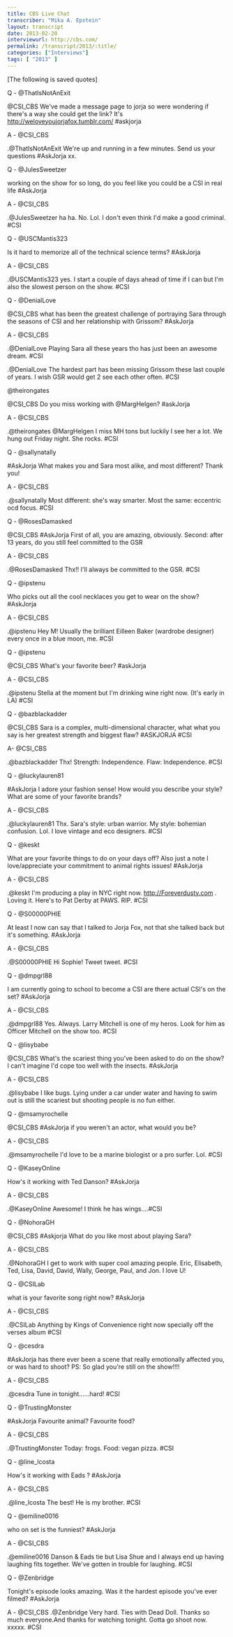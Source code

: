 ```yaml
---
title: CBS Live Chat
transcriber: "Mika A. Epstein"
layout: transcript
date: 2013-02-20
interviewurl: http://cbs.com/
permalink: /transcript/2013/:title/
categories: ["Interviews"]
tags: [ "2013" ]
---
```


[The following is saved quotes]

Q - @ThatIsNotAnExit

@CSI_CBS We've made a message page to jorja so were wondering if there's a way she could get the link? It's http://weloveyoujorjafox.tumblr.com/ #askjorja

A - @CSI_CBS

.@ThatIsNotAnExit We're up and running in a few minutes. Send us your questions #AskJorja xx.

Q - @JulesSweetzer

working on the show for so long, do you feel like you could be a CSI in real life #AskJorja

A - @CSI_CBS

.@JulesSweetzer ha ha. No. Lol. I don't even think I'd make a good criminal. #CSI

Q - @USCMantis323

Is it hard to memorize all of the technical science terms? #AskJorja

A - @CSI_CBS

.@USCMantis323 yes. I start a couple of days ahead of time if I can but I'm also the slowest person on the show. #CSI

Q - @DenialLove

@CSI_CBS what has been the greatest challenge of portraying Sara through the seasons of CSI and her relationship with Grissom? #AskJorja

A - @CSI_CBS

.@DenialLove Playing Sara all these years tho has just been an awesome dream. #CSI

.@DenialLove The hardest part has been missing Grissom these last couple of years. I wish GSR would get 2 see each other often. #CSI

@theirongates

@CSI_CBS Do you miss working with @MargHelgen? #askJorja

A - @CSI_CBS

.@theirongates @MargHelgen I miss MH tons but luckily I see her a lot. We hung out Friday night. She rocks. #CSI

Q - @sallynatally

\#AskJorja What makes you and Sara most alike, and most different? Thank you!

A - @CSI_CBS

.@sallynatally Most different: she's way smarter. Most the same: eccentric ocd focus. #CSI

Q - @RosesDamasked

@CSI_CBS #AskJorja First of all, you are amazing, obviously. Second: after 13 years, do you still feel committed to the GSR

A - @CSI_CBS

.@RosesDamasked Thx!! I'll always be committed to the GSR. #CSI

Q - @ipstenu

Who picks out all the cool necklaces you get to wear on the show? #AskJorja

A - @CSI_CBS

.@ipstenu Hey M! Usually the brilliant Eilleen Baker (wardrobe designer) every once in a blue moon, me. #CSI

Q - @ipstenu

@CSI_CBS What's your favorite beer? #askJorja

A - @CSI_CBS

.@ipstenu Stella at the moment but I'm drinking wine right now. (It's early in LA) #CSI

Q - @bazblackadder

@CSI_CBS Sara is a complex, multi-dimensional character, what what you say is her greatest strength and biggest flaw? #ASKJORJA #CSI

A- @CSI_CBS

.@bazblackadder Thx! Strength: Independence. Flaw: Independence. #CSI

Q - @luckylauren81

\#AskJorja I adore your fashion sense! How would you describe your style? What are some of your favorite brands?

A - @CSI_CBS

.@luckylauren81 Thx. Sara's style: urban warrior. My style: bohemian confusion. Lol. I love vintage and eco designers. #CSI

Q - @keskt

What are your favorite things to do on your days off? Also just a note I love/appreciate your commitment to animal rights issues! #AskJorja

A - @CSI_CBS

.@keskt I'm producing a play in NYC right now. http://Foreverdusty.com . Loving it. Here's to Pat Derby at PAWS. RIP. #CSI

Q - @S00000PHIE

At least I now can say that I talked to Jorja Fox, not that she talked back but it's something. #AskJorja

A - @CSI_CBS

.@S00000PHIE Hi Sophie! Tweet tweet. #CSI

Q - @dmpgrl88

I am currently going to school to become a CSI are there actual CSI's on the set? #AskJorja

A - @CSI_CBS

.@dmpgrl88 Yes. Always. Larry Mitchell is one of my heros. Look for him as Officer Mitchell on the show too. #CSI

Q - @lisybabe

@CSI_CBS What's the scariest thing you've been asked to do on the show? I can't imagine I'd cope too well with the insects. #AskJorja

A - @CSI_CBS

.@lisybabe I like bugs. Lying under a car under water and having to swim out is still the scariest but shooting people is no fun either.

Q - @msamyrochelle

@CSI_CBS #AskJorja if you weren't an actor, what would you be?

A - @CSI_CBS

.@msamyrochelle I'd love to be a marine biologist or a pro surfer. Lol. #CSI

Q - @KaseyOnline

How's it working with Ted Danson? #AskJorja

A - @CSI_CBS

.@KaseyOnline Awesome! I think he has wings....#CSI

Q - @NohoraGH

@CSI_CBS #Askjorja What do you like most about playing Sara?

A - @CSI_CBS

.@NohoraGH I get to work with super cool amazing people. Eric, Elisabeth, Ted, Lisa, David, David, Wally, George, Paul, and Jon. I love U!

Q - @CSILab

what is your favorite song right now? #AskJorja

A - @CSI_CBS

.@CSILab Anything by Kings of Convenience right now specially off the verses album #CSI

Q - @cesdra

\#AskJorja has there ever been a scene that really emotionally affected you, or was hard to shoot? PS: So glad you're still on the show!!!!

A - @CSI_CBS

.@cesdra Tune in tonight......hard! #CSI

Q - @TrustingMonster

\#AskJorja Favourite animal? Favourite food?

A - @CSI_CBS

.@TrustingMonster Today: frogs. Food: vegan pizza. #CSI

Q - @line_lcosta

How's it working with Eads ? #AskJorja

A - @CSI_CBS

.@line_lcosta The best! He is my brother. #CSI

Q - @emiline0016

who on set is the funniest? #AskJorja

A - @CSI_CBS

.@emiline0016 Danson & Eads tie but Lisa Shue and I always end up having laughing fits together. We've gotten in trouble for laughing. #CSI

Q - @Zenbridge

Tonight's episode looks amazing. Was it the hardest episode you've ever filmed? #AskJorja

A - @CSI_CBS
.@Zenbridge Very hard. Ties with Dead Doll. Thanks so much everyone.And thanks for watching tonight. Gotta go shoot now. xxxxx. #CSI
